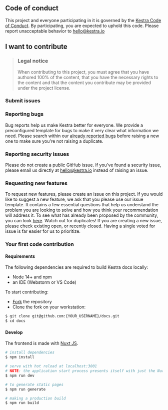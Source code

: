 ## Code of conduct

This project and everyone participating in it is governed by the
[Kestra Code of Conduct](https://github.com/kestra-io/docs/blob/main/.github/CODE_OF_CONDUCT.md).
By participating, you are expected to uphold this code. Please report unacceptable behavior
to [hello@kestra.io](mailto:hello@kestra.io)

## I want to contribute

> ### Legal notice
> When contributing to this project, you must agree that you have authored 100% of the content, that you have the necessary rights to the content and that the content you contribute may be provided under the project license.


### Submit issues

### Reporting bugs
Bug reports help us make Kestra better for everyone. We provide a preconfigured template for bugs to make it very clear what information we need.
Please search within our [already reported bugs](https://github.com/kestra-io/docs/issues?q=is%3Aissue+is%3Aopen+label%3Abug) before raising a new one to make sure you're not raising a duplicate.

### Reporting security issues
Please do not create a public GitHub issue. If you've found a security issue, please email us directly at hello@kestra.io instead of raising an issue.


### Requesting new features
To request new features, please create an issue on this project.
If you would like to suggest a new feature, we ask that you please use our issue template. It contains a few essential questions that help us understand the problem you are looking to solve and how you think your recommendation will address it.
To see what has already been proposed by the community, you can look [here](https://github.com/kestra-io/docs/issues?q=is%3Aissue+is%3Aopen+label%3Aenhancement).
Watch out for duplicates! If you are creating a new issue, please check existing open, or recently closed. Having a single voted for issue is far easier for us to prioritize.

### Your first code contribution

#### Requirements
The following dependencies are required to build Kestra docs locally:
- Node 14+ and npm
- an IDE (Webstorm or VS Code)

To start contributing:
- [Fork](https://docs.github.com/en/github/getting-started-with-github/fork-a-repo) the repository
- Clone the fork on your workstation:

```bash
$ git clone git@github.com:{YOUR_USERNAME}/docs.git
$ cd docs
```


#### Develop

The frontend is made with [Nuxt JS](https://nuxt.com/).

```bash
# install dependencies
$ npm install

# serve with hot reload at localhost:3001
# NOTE: the application start process presents itself with just the Nuxt logo
$ npm run dev

# to generate static pages
$ npm run generate

# making a production build
$ npm run build
```
